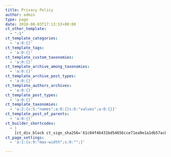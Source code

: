 ```yaml
---
title: Privacy Policy
author: admin
type: page
date: 2018-08-03T17:13:53+00:00
ct_other_template:
  - "-1"
ct_template_categories:
  - 'a:0:{}'
ct_template_tags:
  - 'a:0:{}'
ct_template_custom_taxonomies:
  - 'a:0:{}'
ct_template_archive_among_taxonomies:
  - 'a:0:{}'
ct_template_archive_post_types:
  - 'a:0:{}'
ct_template_authors_archives:
  - 'a:0:{}'
ct_template_post_types:
  - 'a:0:{}'
ct_template_taxonomies:
  - 'a:2:{s:5:"names";a:0:{}s:6:"values";a:0:{}}'
ct_template_post_of_parents:
  - 'a:0:{}'
ct_builder_shortcodes:
  - |
    [ct_div_block ct_sign_sha256='61c04f46431bd54656cce71ea9e1a1db57ac8d609006a440ab24d5c4dbac2cec' ct_options='{"ct_id":143,"ct_parent":0,"selector":"div_block-143-124","original":{"align-items":"center","text-align":"center"},"activeselector":false}'][ct_link_2 ct_sign_sha256='fe2334b22bdfd513e413130c5adc4bdf6baba0fb6233be6fbe02c9a88a0de454' ct_options='{"ct_id":151,"ct_parent":143,"selector":"link-151-124","original":{"url":"https://tangram.solutions/home"},"activeselector":false}'][ct_image ct_sign_sha256='77df365cea6b48a1cdaf58acdfa3783e2ef2a26c5316751913bac0bdcc89fc90' ct_options='{"ct_id":144,"ct_parent":151,"selector":"image-144-124","original":{"src":"https://tangram.solutions/wp-content/uploads/2018/08/Tangram-Stretch-Color-clear2dot.png","width-unit":"%","width":"48"},"activeselector":false}'][/ct_image][/ct_link_2][/ct_div_block][ct_section ct_sign_sha256='f11deb9a7387a40db0a348357482d5916247a0f431cc5ee62676358b3823930c' ct_options='{"ct_id":107,"ct_parent":0,"selector":"section-107-124","original":{"section-width":"custom","custom-width-unit":"%","custom-width":"70","display":"flex","text-align":"left"},"activeselector":false,"media":{"tablet":{"original":{"font-size":"18","container-padding-top":"28","container-padding-left":"5","container-padding-right":"5","container-padding-left-unit":"px"}},"phone-landscape":{"original":{"container-padding-top":"18","container-padding-left":"5","container-padding-right":"5"}},"phone-portrait":{"original":{"container-padding-left":"5","container-padding-right":"5"}}}}'][ct_headline ct_sign_sha256='dde33d57ef2bb46d82f2578eb21b6afa3bc134205ec6624b96d17497a8f455e3' ct_options='{"ct_id":108,"ct_parent":107,"selector":"headline-108-124","original":{"font-family":"Vidaloka","font-size":"55","font-weight":"500","align-self":"center"},"activeselector":false,"media":{"tablet":{"original":{"font-size":"38"}},"phone-landscape":{"original":{"font-size":"30"}}}}']Privacy Policy[/ct_headline][oxy_rich_text ct_sign_sha256='fc4781f52d50fe4248d1875a3aa2b91917f986b3330990076e4d6410bfe03f8c' ct_options='{"ct_id":110,"ct_parent":107,"selector":"_rich_text-110-124","original":{"font-family":"Lato","font-size":"21","font-weight":"300","padding-bottom":"30"},"activeselector":false,"media":{"tablet":{"original":{"font-size":"18"}},"phone-landscape":{"original":{"padding-left":"0","margin-left":"0","font-size":"16"}},"phone-portrait":{"original":{"font-size":"14"}}}}']<p dir="ltr">Tangram Solutions LLC (“Company,” “we,” or “us”) respects your privacy and is committed to protecting it through this Privacy Policy.</p><p dir="ltr">This Privacy Policy governs your access to and use of www.tangram.solutions, including any content, functionality and services offered on or through www.tangram.solutions (the “Website”), whether as a guest or a registered user.</p><p dir="ltr">When accessing the Website, we will learn certain information about you, both automatically and through voluntary actions you may take, during your visit. This policy applies to information we collect on the Website and in email, text, or other electronic messages between you and the Website.</p><p dir="ltr">Please read the Privacy Policy carefully before you start to use the Website. By using the Website or by clicking to accept or agree to the Terms of Use when this option is made available to you, you accept and agree to be bound and abide by the Privacy Policy. Through the use of www.tangram.solutions you are herein consenting to the following data procedures expressed within this agreement.</p>[/oxy_rich_text][ct_headline ct_sign_sha256='3be8c5058864f1a5ac98fc33c17342bb27596b10d709e5474f890332872b8896' ct_options='{"ct_id":111,"ct_parent":107,"selector":"headline-111-124","original":{"font-family":"Vidaloka","font-size":"30","font-weight":"400","tag":"h2","text-transform":"capitalize"},"activeselector":false,"media":{"tablet":{"original":{"font-size":"25"}},"phone-landscape":{"original":{"font-size":"20"}},"phone-portrait":{"original":{"font-size":"18"}}}}']Children Under The Age Of 13[/ct_headline][oxy_rich_text ct_sign_sha256='43a737172b45c3d9a8d52351ae7abe19d302abdfcc6119da6ce92b723957fe3c' ct_options='{"ct_id":127,"ct_parent":107,"selector":"_rich_text-127-124","original":{"font-family":{"0":"global","1":"Text"},"font-size":"21","font-weight":"300","padding-bottom":"30"},"activeselector":false,"media":{"tablet":{"original":{"font-size":"18"}},"phone-landscape":{"original":{"font-size":"16"}},"phone-portrait":{"original":{"font-size":"14"}}}}']<p dir="ltr">Our Website is not intended for children under 13 years of age. No one under age 13 may provide any information to or on the Website. We do not knowingly collect personal information from children under 13. If you are under 13, do not use or provide any information on this Website or on or through any of its features/register on the Website, make any purchases through the Website, use any of the interactive or public comment features of this Website or provide any information about yourself to us, including your name, address, telephone number, email address, or any screen name or user name you may use.</p><p dir="ltr">If we learn we have collected or received personal information from a child under 13 without verification of parental consent, we will delete that information. If you believe we might have any information from or about a child under 13, please contact us at admin@tangram.solutions.</p>[/oxy_rich_text][ct_headline ct_sign_sha256='717264beab54540381a1ccd2f80492ba755a026362f1d98e4e0d8b4db3fb4186' ct_options='{"ct_id":112,"ct_parent":107,"selector":"headline-112-124","original":{"font-family":"Vidaloka","font-size":"30","font-weight":"400","tag":"h2","text-transform":"capitalize"},"activeselector":false,"media":{"tablet":{"original":{"font-size":"25"}},"phone-landscape":{"original":{"font-size":"20"}},"phone-portrait":{"original":{"font-size":"18","line-height":"1.2"}}}}']Information we collect about you[/ct_headline][oxy_rich_text ct_sign_sha256='b7493cb190b83bf87871b2426bb1fec1277f875dae3c164beda81b37743751f7' ct_options='{"ct_id":128,"ct_parent":107,"selector":"_rich_text-128-124","original":{"font-family":{"0":"global","1":"Text"},"font-size":"21","font-weight":"300","padding-bottom":"30"},"activeselector":false,"media":{"tablet":{"original":{"font-size":"18"}},"phone-landscape":{"original":{"font-size":"16"}},"phone-portrait":{"original":{"font-size":"14"}}}}']<p dir="ltr">When you access the Website, the Company will learn certain information about you during your visit. The Website provides various places for users to provide information. We collect information that users provide by filling out forms on the Website, communicating with us via contact forms, providing comments or other feedback, and providing information when ordering a product via the Website.</p><p dir="ltr">We use information you provide to us to provide the service and/or deliver the requested product, to improve our overall performance, and to provide you with offers, promotions, and information.</p>[/oxy_rich_text][ct_headline ct_sign_sha256='f65cbe04bc84771e80c8e032732a67d8ac80a0fcf4556a58cef3383b8820565f' ct_options='{"ct_id":113,"ct_parent":107,"selector":"headline-113-124","original":{"font-family":"Vidaloka","font-size":"30","font-weight":"400","tag":"h2","text-transform":"capitalize","line-height":"1.2"},"activeselector":false,"media":{"tablet":{"original":{"font-size":"25"}},"phone-landscape":{"original":{"font-size":"20"}},"phone-portrait":{"original":{"font-size":"18"}}}}']Information We Collect Through Automatic Data Collection Technology.<br>[/ct_headline][oxy_rich_text ct_sign_sha256='f05ad57e50c82127943988da52a056759b4337d404351b32ecc85919bd28bdab' ct_options='{"ct_id":129,"ct_parent":107,"selector":"_rich_text-129-124","original":{"font-family":{"0":"global","1":"Text"},"font-size":"21","font-weight":"300","padding-bottom":"30"},"activeselector":false,"media":{"tablet":{"original":{"font-size":"18"}},"phone-landscape":{"original":{"font-size":"16"}},"phone-portrait":{"original":{"font-size":"14"}}}}']<p dir="ltr">As you navigate through our Website, we may use automatic data collection technologies including Google Analytics to collect certain information about your equipment, browsing actions, and patterns. This will generally include information about your location, your traffic pattern through our website, and any communications between your computer and our Website. Among other things, we will collect data about the type of computer you use, your Internet connection, your IP address, your operating system, and your browser type.</p><p dir="ltr">The information we collect automatically is used for statistical data and will not include personal information. We use this data to improve our Website and our service offerings. To the extent that you voluntarily provide personal information to us, our systems will associate the automatically collected information with your personal information.</p>[/oxy_rich_text][ct_headline ct_sign_sha256='c5a2de7b7a1002d23de27d2c81841e037cbd4697f3d93605e1c54256d3e30d73' ct_options='{"ct_id":114,"ct_parent":107,"selector":"headline-114-124","original":{"font-family":"Vidaloka","font-size":"30","font-weight":"400","tag":"h2","text-transform":"capitalize"},"activeselector":false,"media":{"tablet":{"original":{"font-size":"25"}},"phone-landscape":{"original":{"font-size":"20"}},"phone-portrait":{"original":{"font-size":"18"}}}}']Use of Cookies And Pixels<br>[/ct_headline][oxy_rich_text ct_sign_sha256='d1cd4af2bf3198e3425ad43cb06ed672efb75093cd8ba940c4bba9eb91deb6dd' ct_options='{"ct_id":130,"ct_parent":107,"selector":"_rich_text-130-124","original":{"font-family":{"0":"global","1":"Text"},"font-size":"21","font-weight":"300","padding-bottom":"30"},"activeselector":false,"media":{"tablet":{"original":{"font-size":"18"}},"phone-landscape":{"original":{"font-size":"16"}},"phone-portrait":{"original":{"font-size":"14"}}}}']<p dir="ltr">Similar to other commercial websites, our website utilizes a standard technology called “cookies” and server logs to collect information about how our site is used. Information gathered through cookies and server logs may include the date and time of visits, the pages viewed, time spent at our site, and the websites visited just before and just after our own, as well as your IP address.</p><p dir="ltr">A cookie is a very small text document, which often includes an anonymous unique identifier. When you visit a website, that site’s computer asks your computer for permission to store this file in a part of your hard drive specifically designated for cookies. Each website can send its own cookie to your browser if your browser’s preferences allow it, but (to protect your privacy) your browser only permits a website to access the cookies it has already sent to you, not the cookies sent to you by other sites.</p><p dir="ltr">The Company reserves the right to use technological equivalents of cookies, including social media pixels. These pixels allow social media sites to track visitors to outside websites so as to tailor advertising messages users see while visiting that social media website. The Company reserves the right to use these pixels in compliance with the policies of the various social media sites.​</p>[/oxy_rich_text][ct_headline ct_sign_sha256='24dc74fa65f06fa395232aa2447c7e6c11b5dd58ed00dc37351062ee176fb6a4' ct_options='{"ct_id":115,"ct_parent":107,"selector":"headline-115-124","original":{"font-family":"Vidaloka","font-size":"30","font-weight":"400","tag":"h2","text-transform":"capitalize"},"activeselector":false,"media":{"tablet":{"original":{"font-size":"25"}},"phone-landscape":{"original":{"font-size":"20"}},"phone-portrait":{"original":{"font-size":"18"}}}}']Third Party Use Of Cookies<br>[/ct_headline][oxy_rich_text ct_sign_sha256='c2595eae92a6652b0484724a0be6a1136d632c95c325ef68aba4ddc0e5bf7473' ct_options='{"ct_id":131,"ct_parent":107,"selector":"_rich_text-131-124","original":{"font-family":{"0":"global","1":"Text"},"font-size":"21","font-weight":"300","padding-bottom":"30"},"activeselector":false,"media":{"tablet":{"original":{"font-size":"18"}},"phone-landscape":{"original":{"font-size":"16"}},"phone-portrait":{"original":{"font-size":"14"}}}}']<p dir="ltr">Some content or applications, including advertisements, on the Website are served by third-parties, including advertisers, ad networks and servers, content providers, and application providers. These third parties may use cookies alone or in conjunction with web beacons or other tracking technologies to collect information about you when you use our website. The information they collect may be associated with your personal information or they may collect information, including personal information, about your online activities over time and across different websites and other online services. They may use this information to provide you with interest-based (behavioral) advertising or other targeted content.</p><p dir="ltr">We do not control these third parties’ tracking technologies or how they may be used. If you have any questions about an advertisement or other targeted content, you should contact the responsible provider directly.</p>[/oxy_rich_text][ct_headline ct_sign_sha256='e8166fd80bf6965a5694917344b633f168ad3139141f84607ff9b254f52ef398' ct_options='{"ct_id":116,"ct_parent":107,"selector":"headline-116-124","original":{"font-family":"Vidaloka","font-size":"30","font-weight":"400","tag":"h2","text-transform":"capitalize"},"activeselector":false,"media":{"tablet":{"original":{"font-size":"25"}},"phone-landscape":{"original":{"font-size":"20"}},"phone-portrait":{"original":{"font-size":"18"}}}}']International Transfer<br>[/ct_headline][oxy_rich_text ct_sign_sha256='60fff9c2d6d28fbd8434d28cf208a58d8815a9af69039f876de12252d719a5f1' ct_options='{"ct_id":132,"ct_parent":107,"selector":"_rich_text-132-124","original":{"font-family":{"0":"global","1":"Text"},"font-size":"21","font-weight":"300","padding-bottom":"30"},"activeselector":false,"media":{"tablet":{"original":{"font-size":"18"}},"phone-landscape":{"original":{"font-size":"16"}},"phone-portrait":{"original":{"font-size":"14"}}}}']<p dir="ltr">Your information, including Personal Information, may be transferred to — and maintained on — computers located outside of your state, province, country or other governmental jurisdiction where the data protection laws may differ than those from your jurisdiction. If you are located outside United States and choose to provide information to us, please note that we transfer the information, including Personal Information, to the United States and process it there. Your consent to this Privacy Policy followed by your submission of such information represents your agreement to that transfer.</p>[/oxy_rich_text][ct_headline ct_sign_sha256='817f58f73d82d4297d560a3791560625b7ed3a5b75ec6350523f672f4291fe82' ct_options='{"ct_id":117,"ct_parent":107,"selector":"headline-117-124","original":{"font-family":"Vidaloka","font-size":"30","font-weight":"400","tag":"h2","text-transform":"capitalize"},"activeselector":false,"media":{"tablet":{"original":{"font-size":"25"}},"phone-landscape":{"original":{"font-size":"20"}},"phone-portrait":{"original":{"font-size":"18"}}}}']Links To Other Sites<br>[/ct_headline][oxy_rich_text ct_sign_sha256='4546867af931001dd904159f2694db849006db8f1c70cddc981184dfabd45ce0' ct_options='{"ct_id":133,"ct_parent":107,"selector":"_rich_text-133-124","original":{"font-family":{"0":"global","1":"Text"},"font-size":"21","font-weight":"300","padding-bottom":"30"},"activeselector":false,"media":{"tablet":{"original":{"font-size":"18"}},"phone-landscape":{"original":{"font-size":"16"}},"phone-portrait":{"original":{"font-size":"14"}}}}']<p dir="ltr">Our Service may contain links to other sites that are not operated by us. If you click on a third party link, you will be directed to that third party’s site. We strongly advise you to review the Privacy Policy of every site you visit.</p><p dir="ltr">We have no control over, and assume no responsibility for the content, privacy policies or practices of any third party sites or services.</p>[/oxy_rich_text][ct_headline ct_sign_sha256='8f506912b6458ee5347641dfb75297741e8fb37242bcde72cfeb3917ea33dd7b' ct_options='{"ct_id":118,"ct_parent":107,"selector":"headline-118-124","original":{"font-family":"Vidaloka","font-size":"30","font-weight":"400","tag":"h2","text-transform":"capitalize"},"activeselector":false,"media":{"tablet":{"original":{"font-size":"25"}},"phone-landscape":{"original":{"font-size":"20"}},"phone-portrait":{"original":{"font-size":"18"}}}}']Email Information<br>[/ct_headline][oxy_rich_text ct_sign_sha256='5a40c7cd9563ea497e4ddebad8b8b230b5833785110e3b829aad8e192881329c' ct_options='{"ct_id":134,"ct_parent":107,"selector":"_rich_text-134-124","original":{"font-family":{"0":"global","1":"Text"},"font-size":"21","font-weight":"300","padding-bottom":"30"},"activeselector":false,"media":{"tablet":{"original":{"font-size":"18"}},"phone-landscape":{"original":{"font-size":"16"}},"phone-portrait":{"original":{"font-size":"14"}}}}']<p dir="ltr">If you choose to correspond with us through email, we may retain the content of your email messages together with your email address and our responses. We provide the same protections for these electronic communications that we employ in the maintenance of information received online, mail, and telephone. This also applies when you register for our website, sign up through any of our forms using your email address or make a purchase on this site. For further information see the email policies below.</p>[/oxy_rich_text][ct_headline ct_sign_sha256='9a5853ae7215519eb8e2c893eca2e9ca624114db6453dbc52eee93cfdd2b5c8a' ct_options='{"ct_id":119,"ct_parent":107,"selector":"headline-119-124","original":{"font-family":"Vidaloka","font-size":"30","font-weight":"400","tag":"h2","text-transform":"capitalize"},"activeselector":false,"media":{"tablet":{"original":{"font-size":"25"}},"phone-landscape":{"original":{"font-size":"20"}},"phone-portrait":{"original":{"font-size":"18"}}}}']Email Policies<br>[/ct_headline][oxy_rich_text ct_sign_sha256='2cc00bdf321a1bce6fd576ad100039755fb3cd4a90bd0f80c450feb6a19dab50' ct_options='{"ct_id":135,"ct_parent":107,"selector":"_rich_text-135-124","original":{"font-family":{"0":"global","1":"Text"},"font-size":"21","font-weight":"300","padding-bottom":"30"},"activeselector":false,"media":{"tablet":{"original":{"font-size":"18"}},"phone-landscape":{"original":{"font-size":"16"}},"phone-portrait":{"original":{"font-size":"14"}}}}']<p dir="ltr">We are committed to keeping your e-mail address confidential. We do not sell, rent, or lease our subscription lists to third parties, and will not disclose your email address to any third parties except as allowed in the section titled Disclosure of Your Information.</p><p dir="ltr">We will maintain the information you send via e-mail in accordance with applicable federal law.</p><p dir="ltr">In compliance with the CAN-SPAM Act, all e-mails sent from our organization will clearly state who the e-mail is from and provide clear information on how to contact the sender. In addition, all e-mail messages will also contain concise information on how to remove yourself from our mailing list so that you receive no further e-mail communication from us.</p><p dir="ltr">Our emails provide users the opportunity to opt-out of receiving communications from us and our partners by reading the unsubscribe instructions located at the bottom of any e-mail they receive from us at anytime.</p><p dir="ltr">Users who no longer wish to receive our newsletter or promotional materials may opt-out of receiving these communications by clicking on the unsubscribe link in the e-mail.</p>[/oxy_rich_text][ct_headline ct_sign_sha256='7bd5dc520705366c01b5b3c84fea23e40c471bb2abbadcb35a9e4fb7e92f9d46' ct_options='{"ct_id":120,"ct_parent":107,"selector":"headline-120-124","original":{"font-family":"Vidaloka","font-size":"30","font-weight":"400","tag":"h2","text-transform":"capitalize"},"activeselector":false,"media":{"tablet":{"original":{"font-size":"25"}},"phone-landscape":{"original":{"font-size":"20"}},"phone-portrait":{"original":{"font-size":"18","line-height":"1.2"}}}}']​How And Why We Collect Information<br>[/ct_headline][oxy_rich_text ct_sign_sha256='f856f9362fb2580ab2a0c87f256ad3e5062800f0aa73ad2d0410776e9f319961' ct_options='{"ct_id":136,"ct_parent":107,"selector":"_rich_text-136-124","original":{"font-family":{"0":"global","1":"Text"},"font-size":"21","font-weight":"300","padding-bottom":"30"},"activeselector":false,"media":{"tablet":{"original":{"font-size":"18"}},"phone-landscape":{"original":{"font-size":"16"}},"phone-portrait":{"original":{"font-size":"14"}}}}']<p dir="ltr">The Company collects your information in order to record and support your participation in the activities you select. We use this information to track your preferences and to keep you informed about the products and services you have selected to receive and any related products and/or services. As a visitor to this Website, you can engage in most activities without providing any personal information. It is only when you seek to download resources and/or purchase products that you are required to provide information.</p><p dir="ltr">If you are outside the European Union and opt to receive any free resources, participate in any free training programs, register for a webinar, register for a live event, register for a seminar, or purchase any products sold by the Company on this Website, we will automatically enroll ​you to receive our promotional email communications, including our weekly magazine. If you do not wish to receive this communication, you can unsubscribe anytime. We include an “unsubscribe” link at the bottom of every email we send. If you ever have trouble unsubscribing, you can send an email to <a href="mailto:support@fullfocusstore.com">admin@tangram.solutions</a> requesting to unsubscribe from future emails.</p><p dir="ltr">If you are in the European Union and opt to receive any free resources, participate in any free training programs, register for a webinar, register for a live event, register for a seminar, or purchase any products sold by the Company on this Website, we will only enroll you to receive our free email communication if you affirmatively consent to it. If you do not wish to receive this communication, you can unsubscribe anytime. We include an “unsubscribe” link at the bottom of every email we send. If you ever have trouble unsubscribing, you can send an email to <a href="mailto:support@fullfocusstore.com">admin@tangram.solutions</a> requesting to unsubscribe from future emails.</p>[/oxy_rich_text][ct_headline ct_sign_sha256='11987d77de1301e06e1accee33a3d904e6374e9c322736ecfc34636287921507' ct_options='{"ct_id":121,"ct_parent":107,"selector":"headline-121-124","original":{"font-family":"Vidaloka","font-size":"30","font-weight":"400","tag":"h2","text-transform":"capitalize"},"activeselector":false,"media":{"tablet":{"original":{"font-size":"25"}},"phone-landscape":{"original":{"font-size":"20","line-height":"1.2"}},"phone-portrait":{"original":{"font-size":"18"}}}}']How Do We Use the Information That You Provide to Us?<br>[/ct_headline][oxy_rich_text ct_sign_sha256='424909631a351bf24a3ce1b5c89e1050aa4f9586ebba947350d22a578233efed' ct_options='{"ct_id":137,"ct_parent":107,"selector":"_rich_text-137-124","original":{"font-family":{"0":"global","1":"Text"},"font-size":"21","font-weight":"300","padding-bottom":"30"},"activeselector":false,"media":{"tablet":{"original":{"font-size":"18"}},"phone-landscape":{"original":{"font-size":"16"}},"phone-portrait":{"original":{"font-size":"14"}}}}']<p dir="ltr">We use personal information for purposes of presenting our Website and its contents to you, providing you with information, providing you with offers for products and services, providing you with information about your subscriptions and products, carrying out any contract between you and the Company, administering our business activities, providing customer service, and making available other items and services to our customers and prospective customers.</p><p dir="ltr">From time-to-time, we may use the information you provide to us to make you offers to purchase products and services provided by third parties in exchange for a commission to be paid to us by such third parties. Should you opt to take part in such promotions, the third parties will receive your information.</p><p dir="ltr">From time-to-time, we may use the information you provide to us to display advertisements to you that are tailored to your personal characteristics, interests, and activities.</p>[/oxy_rich_text][ct_headline ct_sign_sha256='a6657eacccc5d945700640d8edb4c144911dbc6af583869c5f62883e031dc08c' ct_options='{"ct_id":122,"ct_parent":107,"selector":"headline-122-124","original":{"font-family":"Vidaloka","font-size":"30","font-weight":"400","tag":"h2","text-transform":"capitalize"},"activeselector":false,"media":{"tablet":{"original":{"font-size":"25"}},"phone-landscape":{"original":{"font-size":"20","line-height":"1.2"}},"phone-portrait":{"original":{"font-size":"18"}}}}']Disclosure Of Your Information<br>[/ct_headline][oxy_rich_text ct_sign_sha256='6e221027197b1ae18ad8b370161257e40fdd0c52cf9dd7f51b9af64a3ae1007c' ct_options='{"ct_id":138,"ct_parent":107,"selector":"_rich_text-138-124","original":{"font-family":{"0":"global","1":"Text"},"font-size":"21","font-weight":"300","padding-bottom":"30"},"activeselector":false,"media":{"tablet":{"original":{"font-size":"18"}},"phone-landscape":{"original":{"font-size":"16"}},"phone-portrait":{"original":{"font-size":"14"}}}}']<p dir="ltr">As a general rule, we do not sell, rent, lease or otherwise transfer any information collected whether automatically or through your voluntary action.</p><p dir="ltr">We may disclose your personal information to our subsidiaries, affiliates, and service providers for the purpose of providing our services to you.</p><p dir="ltr">We may disclose your personal information to a third party, including a lawyer or collection agency, when necessary to enforce our terms of service or any other agreement between you and the Company.</p><p dir="ltr">We may disclose information when legally compelled to do so, in other words, when we, in good faith, believe that the law requires it or for the protection of our legal rights or when compelled by a court or other governmental entity to do so.</p>[/oxy_rich_text][ct_headline ct_sign_sha256='2239adfc9cca2af440b67af5cab27231e2deb2a3fcedfd0fdaf1066d6fdc90c2' ct_options='{"ct_id":123,"ct_parent":107,"selector":"headline-123-124","original":{"font-family":"Vidaloka","font-size":"30","font-weight":"400","tag":"h2","text-transform":"capitalize","line-height":"1.2"},"activeselector":false,"media":{"tablet":{"original":{"font-size":"25"}},"phone-landscape":{"original":{"font-size":"20"}},"phone-portrait":{"original":{"font-size":"18"}}}}']How Do We Protect Your Information and Secure Information Transmissions?<br>[/ct_headline][oxy_rich_text ct_sign_sha256='421f6ba146fdf1503aecbc79f8af7e33b10a9a87fbbf30cfe235a075a0a8cd99' ct_options='{"ct_id":139,"ct_parent":107,"selector":"_rich_text-139-124","original":{"font-family":{"0":"global","1":"Text"},"font-size":"21","font-weight":"300","padding-bottom":"30"},"activeselector":false,"media":{"tablet":{"original":{"font-size":"18"}},"phone-landscape":{"original":{"font-size":"16"}},"phone-portrait":{"original":{"font-size":"14"}}}}']<p dir="ltr">The security of your Personal Information is important to us, and we strive to implement and maintain reasonable, commercially acceptable security procedures and practices appropriate to the nature of the information we store, in order to protect it from unauthorized access, destruction, use, modification, or disclosure. However, please be aware that no method of transmission over the internet, or method of electronic storage is 100% secure and we are unable to guarantee the absolute security of the Personal Information we have collected from you.</p><p dir="ltr">We employ commercially reasonable methods to ensure the security of the information you provide to us and the information we collect automatically.</p><p dir="ltr">Email is not recognized as a secure medium of communication. For this reason, we request that you do not send private information to us by email. However, doing so is allowed, but at your own risk. Credit Card information and other sensitive information is never transmitted via email.</p><p dir="ltr">The Company may use software programs to create summary statistics, which are used for such purposes as assessing the number of visitors to our site, what information is of most and least interest, determining technical design specifications, and identifying system performance or problem areas.</p><p dir="ltr">For site security purposes and to ensure that this service remains available to all users, the Company uses software programs to monitor network traffic to identify unauthorized attempts to upload or change information, or otherwise cause damage.</p>[/oxy_rich_text][ct_headline ct_sign_sha256='b1cf5f214f0932aab52faf0c1b8dab819aecfb7ca5f59c5718546f9e0602eb63' ct_options='{"ct_id":124,"ct_parent":107,"selector":"headline-124-124","original":{"font-family":"Vidaloka","font-size":"30","font-weight":"400","tag":"h2","text-transform":"capitalize"},"activeselector":false,"media":{"tablet":{"original":{"font-size":"25"}},"phone-landscape":{"original":{"font-size":"20"}},"phone-portrait":{"original":{"font-size":"18"}}}}']Policy Changes<br>[/ct_headline][oxy_rich_text ct_sign_sha256='f699814fe0427233c513efd5c877082163b582ea9d8f3ac4bd2ffa50080eb9e0' ct_options='{"ct_id":140,"ct_parent":107,"selector":"_rich_text-140-124","original":{"font-family":{"0":"global","1":"Text"},"font-size":"21","font-weight":"300","padding-bottom":"30"},"activeselector":false,"media":{"tablet":{"original":{"font-size":"18"}},"phone-landscape":{"original":{"font-size":"16"}},"phone-portrait":{"original":{"font-size":"14"}}}}']<p dir="ltr">It is our policy to post any changes we make to our privacy policy on this page. If we make material changes to how we treat our users’ personal information, we will notify you by email to the email address specified in your account and/or through a notice on the Website home page. The date the privacy policy was last revised is identified at the bottom of the page. You are responsible for ensuring we have an up-to-date active and deliverable email address for you, and for periodically visiting our Website and this privacy policy to check for any changes.</p>[/oxy_rich_text][ct_headline ct_sign_sha256='7f6406932b201eb0de5716363822558a0016db9f8f3297f4d7ff72a3ce374c95' ct_options='{"ct_id":125,"ct_parent":107,"selector":"headline-125-124","original":{"font-family":"Vidaloka","font-size":"30","font-weight":"400","tag":"h2","text-transform":"capitalize"},"activeselector":false,"media":{"tablet":{"original":{"font-size":"25"}},"phone-landscape":{"original":{"font-size":"20"}},"phone-portrait":{"original":{"font-size":"18"}}}}']Visitors’ GDPR Rights<br>[/ct_headline][oxy_rich_text ct_sign_sha256='a1dcbc7d437110a8726e3e8a2f43c4f5c39bdc2616956cd2073f78b7ea18d511' ct_options='{"ct_id":141,"ct_parent":107,"selector":"_rich_text-141-124","original":{"font-family":{"0":"global","1":"Text"},"font-size":"21","font-weight":"300","padding-bottom":"30"},"activeselector":false,"media":{"tablet":{"original":{"font-size":"18"}},"phone-landscape":{"original":{"font-size":"16"}},"phone-portrait":{"original":{"font-size":"14"}}}}']<p dir="ltr">If you are within the European Union, you are entitled to certain information and have certain rights under the General Data Protection Regulation. Those rights include:</p><p dir="ltr">We will retain the any information you choose to provide to us until the earlier of: (a) you asking us to delete the information, (b) our decision to cease using our existing data providers, or (c) the Company decides that the value in retaining the data is outweighed by the costs of retaining it.</p><p dir="ltr">You have the right to request access to your data that the Company stores and the rights to either rectify or erase your personal data.</p><p dir="ltr">You have the right to seek restrictions on the processing of your data.</p><p dir="ltr">You have the right to object to the processing of your data and the right to the portability of your data.</p><p dir="ltr">To exercise these rights please email us at <a href="mailto:support@fullfocusstore.com">admin@tangram.solutions</a>.</p><p dir="ltr">To the extent that you provided consent to the Company’s processing of your personal data, you have the right to withdraw that consent at any time, without affecting the lawfulness of processing based upon consent that occurred prior to your withdrawal of consent.</p><p dir="ltr">You have the right to lodge a complaint with a supervisory authority that has jurisdiction over issues related to the General Data Protection Regulation.</p><p dir="ltr">We require only the information that is reasonably required to enter into a contract with you. We will not require you to provide consent for any unnecessary processing as a condition of entering into a contract with us.</p>[/oxy_rich_text][ct_headline ct_sign_sha256='be51c136ef086503e65a68c98373bb35260f0a2e702648e4012db10cd970724d' ct_options='{"ct_id":126,"ct_parent":107,"selector":"headline-126-124","original":{"font-family":"Vidaloka","font-size":"30","font-weight":"400","tag":"h2","text-transform":"capitalize"},"activeselector":false,"media":{"tablet":{"original":{"font-size":"25"}},"phone-landscape":{"original":{"font-size":"20"}},"phone-portrait":{"original":{"font-size":"18"}}}}']Contact Us<br>[/ct_headline][oxy_rich_text ct_sign_sha256='ec8a1a82dfa08753f2edda9acac63e9579290b880dfdb04f4fd722c3ceff34a7' ct_options='{"ct_id":142,"ct_parent":107,"selector":"_rich_text-142-124","original":{"font-family":{"0":"global","1":"Text"},"font-size":"21","font-weight":"300","padding-bottom":"30"},"activeselector":false,"media":{"tablet":{"original":{"font-size":"18"}},"phone-landscape":{"original":{"margin-left":"0","padding-left":"0","font-size":"16"}},"phone-portrait":{"original":{"font-size":"14"}}}}']<div id="main"><div class="innerwrap"><section id="primary" class="site-content"><div id="content" role="main"><article id="post-10778" class="post-10778 page type-page status-publish hentry"><div class="entry-content"><p dir="ltr">The Company welcomes your questions or comments regarding the Privacy Policy:</p><p dir="ltr">Tangram Solutions, LLC </p><p dir="ltr">Email Address: <a href="mailto:support@fullfocusstore.com">admin@tangram.solutions</a></p><p dir="ltr">Effective as of August 3, 2018</p></div></article></div></section></div></div><div class="footer-widgets"><div class="container"><div class="row"><div class="footer-menu col-md-3 col-sm-6"> </div></div></div></div>[/oxy_rich_text][/ct_section][ct_section ct_sign_sha256='0f3a1aabee6d4e34d750afb30c81aba62eda0bc7f25eea242698b2eeb0c6db7d' ct_options='{"ct_id":146,"ct_parent":0,"selector":"section-146-124","original":{"section-width":"full-width","container-padding-top":"51","container-padding-bottom":"30","flex-direction":"column","display":"flex","text-align":"center","align-items":"center","background-color":"#001f3a","background-image":"https://tangram.solutions/wp-content/uploads/2018/08/footer_lodyas-light.png","overlay-color":"rgba(0,31,58,0.86)"},"nicename":"Footer Section 9"}'][ct_div_block_2 ct_sign_sha256='3392a0698e9d0792320ae56dd5fce8a3f44f6cbe24bc99f723358a5fd5250646' ct_options='{"ct_id":147,"ct_parent":146,"selector":"div_block-147-124"}'][ct_image ct_sign_sha256='00bebd91dcb777e6469e062be217befcb9194bcba145ec7cf2ad8a7532afd836' ct_options='{"ct_id":148,"ct_parent":147,"selector":"image-148-124","original":{"src":"https://tangram.solutions/wp-content/uploads/2018/08/Tangram-box.png","width-unit":"%","width":"7","align-self":"center"}}'][/ct_image][/ct_div_block_2][ct_text_block ct_sign_sha256='6fae10ec6a5daa31559464e3bf97d09639c254bc540c680b47ca4b7e65b1ea11' ct_options='{"ct_id":149,"ct_parent":146,"selector":"text_block-149-124","original":{"margin-bottom":"12","color":"#a5a5a5","margin-top":"8"}}']©2018 Tangram Solutions[/ct_text_block][/ct_section]
ct_page_settings:
  - 'a:1:{s:9:"max-width";s:0:"";}'

---
```

